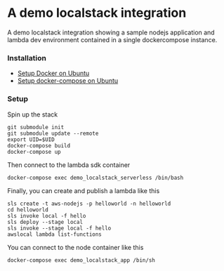 # A demo localstack integration 

A demo localstack integration showing a sample nodejs application and lambda dev environment contained in a single dockercompose instance.


### Installation ###
- [Setup Docker on Ubuntu](https://www.digitalocean.com/community/tutorials/how-to-install-and-use-docker-on-ubuntu-20-04)
- [Setup docker-compose on Ubuntu](https://www.digitalocean.com/community/tutorials/how-to-install-and-use-docker-compose-on-ubuntu-20-04)

### Setup ###
Spin up the stack
```console
git submodule init
git submodule update --remote
export UID=$UID
docker-compose build
docker-compose up
```
Then connect to the lambda sdk container
```console
docker-compose exec demo_localstack_serverless /bin/bash
```
Finally, you can create and publish a lambda like this
```console
sls create -t aws-nodejs -p helloworld -n helloworld
cd helloworld
sls invoke local -f hello
sls deploy --stage local
sls invoke --stage local -f hello
awslocal lambda list-functions
```
You can connect to the node container like this
```console
docker-compose exec demo_localstack_app /bin/sh
```